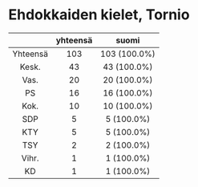 # Ehdokkaiden kielet, Tornio

| |yhteensä|suomi|
|:---:|:---:|:---:|
|Yhteensä|103|103 (100.0%)|
|Kesk.|43|43 (100.0%)|
|Vas.|20|20 (100.0%)|
|PS|16|16 (100.0%)|
|Kok.|10|10 (100.0%)|
|SDP|5|5 (100.0%)|
|KTY|5|5 (100.0%)|
|TSY|2|2 (100.0%)|
|Vihr.|1|1 (100.0%)|
|KD|1|1 (100.0%)|


